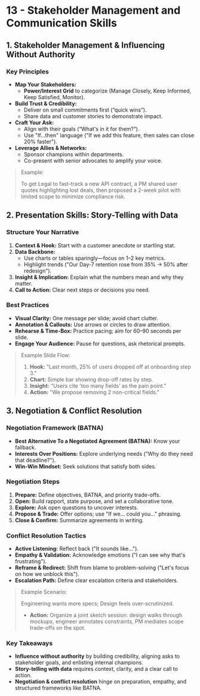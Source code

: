 # 13 - Stakeholder Management and Communication Skills

## 1. Stakeholder Management & Influencing Without Authority

### Key Principles

- **Map Your Stakeholders:**
    - **Power/Interest Grid** to categorize (Manage Closely, Keep Informed, Keep Satisfied, Monitor).
- **Build Trust & Credibility:**
    - Deliver on small commitments first (“quick wins”).
    - Share data and customer stories to demonstrate impact.
- **Craft Your Ask:**
    - Align with their goals (“What's in it for them?”).
    - Use "If...then" language ("If we add this feature, then sales can close 20% faster").
- **Leverage Allies & Networks:**
    - Sponsor champions within departments.
    - Co-present with senior advocates to amplify your voice.

> Example:
> 
> 
> To get Legal to fast-track a new API contract, a PM shared user quotes highlighting lost deals, then proposed a 2-week pilot with limited scope to minimize compliance risk.
> 


## 2. Presentation Skills: Story-Telling with Data

### Structure Your Narrative

1. **Context & Hook:** Start with a customer anecdote or startling stat.
2. **Data Backbone:**
    - Use charts or tables sparingly—focus on 1–2 key metrics.
    - Highlight trends ("Our Day-7 retention rose from 35% → 50% after redesign").
3. **Insight & Implication:** Explain what the numbers mean and why they matter.
4. **Call to Action:** Clear next steps or decisions you need.

### Best Practices

- **Visual Clarity:** One message per slide; avoid chart clutter.
- **Annotation & Callouts:** Use arrows or circles to draw attention.
- **Rehearse & Time-Box:** Practice pacing; aim for 60–90 seconds per slide.
- **Engage Your Audience:** Pause for questions, ask rhetorical prompts.

> Example Slide Flow:
> 
> 1. **Hook:** "Last month, 25% of users dropped off at onboarding step 3."
> 2. **Chart:** Simple bar showing drop-off rates by step.
> 3. **Insight:** "Users cite 'too many fields' as the pain point."
> 4. **Action:** "We propose removing 2 non-critical fields."


## 3. Negotiation & Conflict Resolution

### Negotiation Framework (BATNA)

- **Best Alternative To a Negotiated Agreement (BATNA):** Know your fallback.
- **Interests Over Positions:** Explore underlying needs ("Why do they need that deadline?").
- **Win-Win Mindset:** Seek solutions that satisfy both sides.

### Negotiation Steps

1. **Prepare:** Define objectives, BATNA, and priority trade-offs.
2. **Open:** Build rapport, state purpose, and set a collaborative tone.
3. **Explore:** Ask open questions to uncover interests.
4. **Propose & Trade:** Offer options; use "If we... could you..." phrasing.
5. **Close & Confirm:** Summarize agreements in writing.

### Conflict Resolution Tactics

- **Active Listening:** Reflect back ("It sounds like...").
- **Empathy & Validation:** Acknowledge emotions ("I can see why that's frustrating").
- **Reframe & Redirect:** Shift from blame to problem-solving ("Let's focus on how we unblock this").
- **Escalation Path:** Define clear escalation criteria and stakeholders.

> Example Scenario:
> 
> 
> Engineering wants more specs; Design feels over-scrutinized.
> 
> - **Action:** Organize a joint sketch session: design walks through mockups, engineer annotates constraints, PM mediates scope trade-offs on the spot.


### Key Takeaways

- **Influence without authority** by building credibility, aligning asks to stakeholder goals, and enlisting internal champions.
- **Story-telling with data** requires context, clarity, and a clear call to action.
- **Negotiation & conflict resolution** hinge on preparation, empathy, and structured frameworks like BATNA.

